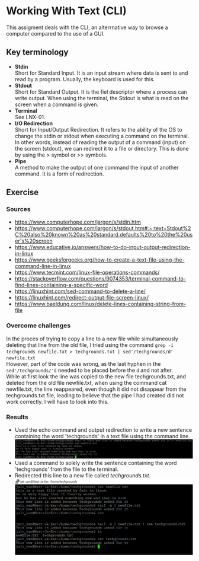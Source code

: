 # Working With Text (CLI)
This assigment deals with the CLI, an alterrnative way to browse a computer compared to the use of a GUI.
## Key terminology
- **Stdin**  
Short for Standard Input. It is an input stream where data is sent to and read by a program. Usually, the keyboard is used for this.  
- **Stdout**  
Short for Standard Output. It is the fiel descriptor where a process can write output. When using the terminal, the Stdout is what is read on the screen when a command is given.  
- **Terminal**  
See LNX-01.  
- **I/O Redirection**  
Short for Input/Output Redirection. It refers to the ability of the OS to change the stdin or stdout when executing a command on the terminal.  In other words, instead of reading the output of a command (input) on the screen (stdout), we can redirect it to a file or directory. This is done by using the > symbol or >> symbols.  
- **Pipe**  
A method to make the output of one command the input of another command. It is a form of redirection. 

## Exercise
### Sources
- https://www.computerhope.com/jargon/s/stdin.htm  
- https://www.computerhope.com/jargon/s/stdout.htm#:~:text=Stdout%2C%20also%20known%20as%20standard,defaults%20to%20the%20user's%20screen  
- https://www.educative.io/answers/how-to-do-input-output-redirection-in-linux  
- https://www.geeksforgeeks.org/how-to-create-a-text-file-using-the-command-line-in-linux  
- https://www.tecmint.com/linux-file-operations-commands/  
- https://stackoverflow.com/questions/9074353/terminal-command-to-find-lines-containing-a-specific-word  
- https://linuxhint.com/sed-command-to-delete-a-line/  
- https://linuxhint.com/redirect-output-file-screen-linux/  
- https://www.baeldung.com/linux/delete-lines-containing-string-from-file 

### Overcome challenges
In the proces of trying to copy a line to a new file while simultaneously deleting that line from the old file, I tried using the command `grep -i techgrounds newfile.txt > techgrounds.txt | sed'/techgrounds/d' newfile.txt`  
However, part of the code was wrong, as the last hyphen in the `sed'/techgrounds/'d` needed to be placed before the `d` and not after.  
While at first look the line was copied to the new file techgrounds.txt, and deleted from the old file newfile.txt, when using the command cat newfile.txt, the line reappeared, even though it did not disappear from the techgrounds.txt file, leading to believe that the pipe I had created did not work correctly. I will have to look into this. 

### Results
- Used the echo command and output redirection to write a new sentence containing the word 'techgrounds' in a text file using the command line. ![echo sentence](https://github.com/Techgrounds-Cloud-9/cloud-9-jairvaneer/blob/e1b90e42895942c61e696089e8a88cf8ca4604d0/00_includes/Sprint%201/Screenshots%20Linux/LNX-03%20Working%20with%20Text%20(CLI)/LNX-03%20Exercise%201%20-%20%231_Echo_New_Techgrounds_Sentence.png)
- Used a command to solely write the sentence containing the word 'techgrounds' from the file to the terminal.
- Redirected this line to a new file called *techgrounds.txt*. ![filter output redirect](https://github.com/Techgrounds-Cloud-9/cloud-9-jairvaneer/blob/e1b90e42895942c61e696089e8a88cf8ca4604d0/00_includes/Sprint%201/Screenshots%20Linux/LNX-03%20Working%20with%20Text%20(CLI)/LNX-03%20Exercise%201%20-%20%232_Filter_Output_&_Redirect.png)